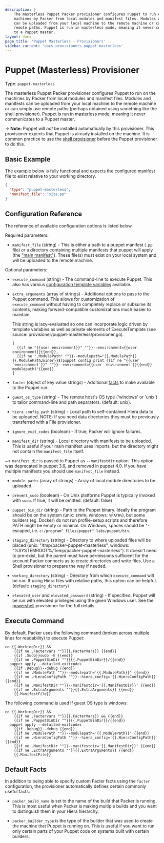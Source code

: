 ```yaml
---
description: |
    The masterless Puppet Packer provisioner configures Puppet to run on the
    machines by Packer from local modules and manifest files. Modules and manifests
    can be uploaded from your local machine to the remote machine or can simply use
    remote paths. Puppet is run in masterless mode, meaning it never communicates
    to a Puppet master.
layout: docs
page_title: 'Puppet Masterless - Provisioners'
sidebar_current: 'docs-provisioners-puppet-masterless'
---
```


# Puppet (Masterless) Provisioner

Type: `puppet-masterless`

The masterless Puppet Packer provisioner configures Puppet to run on the
machines by Packer from local modules and manifest files. Modules and manifests
can be uploaded from your local machine to the remote machine or can simply use
remote paths (perhaps obtained using something like the shell provisioner).
Puppet is run in masterless mode, meaning it never communicates to a Puppet
master.

-&gt; **Note:** Puppet will *not* be installed automatically by this
provisioner. This provisioner expects that Puppet is already installed on the
machine. It is common practice to use the [shell
provisioner](/docs/provisioners/shell.html) before the Puppet provisioner to do
this.

## Basic Example

The example below is fully functional and expects the configured manifest file
to exist relative to your working directory.

``` json
{
  "type": "puppet-masterless",
  "manifest_file": "site.pp"
}
```

## Configuration Reference

The reference of available configuration options is listed below.

Required parameters:

-   `manifest_file` (string) - This is either a path to a puppet manifest
    (`.pp` file) *or* a directory containing multiple manifests that puppet
    will apply (the ["main
    manifest"](https://docs.puppetlabs.com/puppet/latest/reference/dirs_manifest.html)).
    These file(s) must exist on your local system and will be uploaded to the
    remote machine.

Optional parameters:

-   `execute_command` (string) - The command-line to execute Puppet. This also
    has various [configuration template variables](/docs/templates/engine.html)
    available.

-   `extra_arguments` (array of strings) - Additional options to pass to the
    Puppet command. This allows for customization of  
    `execute_command` without having to completely replace or subsume its
    contents, making forward-compatible customizations much easier to maintain.

    This string is lazy-evaluated so one can incorporate logic driven by
    template variables as well as private elements of ExecuteTemplate (see
    source: provisioner/puppet-masterless/provisioner.go).

        [
          {{if ne "{{user environment}}" ""}}--environment={{user environment}}{{end}},
          {{if ne ".ModulePath" ""}}--modulepath="{{.ModulePath}}{{.ModulePathJoiner}}$(puppet config print {{if ne "{{user `environment`}}" ""}}--environment={{user `environment`}}{{end}} modulepath)"{{end}}
        ]

-   `facter` (object of key:value strings) - Additional
    [facts](https://docs.puppet.com/facter/) to make available to the Puppet run.

-   `guest_os_type` (string) - The remote host's OS type ('windows' or 'unix')
    to tailor command-line and path separators. (default: unix).

-   `hiera_config_path` (string) - Local path to self-contained Hiera data to
    be uploaded. NOTE: If you need data directories they must be previously
    transferred with a File provisioner.

-   `ignore_exit_codes` (boolean) - If true, Packer will ignore failures.

-   `manifest_dir` (string) - Local directory with manifests to be uploaded.
    This is useful if your main manifest uses imports, but the directory might
    not contain the `manifest_file` itself.

~&gt; `manifest_dir` is passed to Puppet as `--manifestdir` option. This option
was deprecated in puppet 3.6, and removed in puppet 4.0. If you have multiple
manifests you should use `manifest_file` instead.

-   `module_paths` (array of strings) - Array of local module directories to be
    uploaded.

-   `prevent_sudo` (boolean) - On Unix platforms Puppet is typically invoked
    with `sudo`. If true, it will be omitted. (default: false)

-   `puppet_bin_dir` (string) - Path to the Puppet binary. Ideally the program
    should be on the system (unix: `$PATH`, windows: `%PATH%`), but some
    builders (eg. Docker) do not run profile-setup scripts and therefore PATH
    might be empty or minimal. On Windows, spaces should be `^`-escaped, i.e.
    `c:/program^ files/puppet^ labs/puppet/bin`.

-   `staging_directory` (string) - Directory to where uploaded files will be
    placed (unix: "/tmp/packer-puppet-masterless", windows:
    "%SYSTEMROOT%/Temp/packer-puppet-masterless"). It doesn't need to
    pre-exist, but the parent must have permissions sufficient for the account
    Packer connects as to create directories and write files. Use a Shell
    provisioner to prepare the way if needed.

-   `working_directory` (string) - Directory from which `execute_command` will
    be run. If using Hiera files with relative paths, this option can be
    helpful. (default: `staging_directory`)

-   `elevated_user` and `elevated_password` (string) - If specified, Puppet
    will be run with elevated privileges using the given Windows user. See the
    [powershell](/docs/provisioners/powershell.html) provisioner for the full
    details.

## Execute Command

By default, Packer uses the following command (broken across multiple lines for
readability) to execute Puppet:

    cd {{.WorkingDir}} &&
        {{if ne .FacterVars ""}}{{.FacterVars}} {{end}}
        {{if .Sudo}}sudo -E {{end}}
        {{if ne .PuppetBinDir ""}}{{.PuppetBinDir}}/{{end}}
      puppet apply --detailed-exitcodes
        {{if .Debug}}--debug {{end}}
        {{if ne .ModulePath ""}}--modulepath='{{.ModulePath}}' {{end}}
        {{if ne .HieraConfigPath ""}}--hiera_config='{{.HieraConfigPath}}' {{end}}
        {{if ne .ManifestDir ""}}--manifestdir='{{.ManifestDir}}' {{end}}
        {{if ne .ExtraArguments ""}}{{.ExtraArguments}} {{end}}
        {{.ManifestFile}}

The following command is used if guest OS type is windows:

    cd {{.WorkingDir}} &&
        {{if ne .FacterVars ""}}{{.FacterVars}} && {{end}}
        {{if ne .PuppetBinDir ""}}{{.PuppetBinDir}}/{{end}}
      puppet apply --detailed-exitcodes
        {{if .Debug}}--debug {{end}}
        {{if ne .ModulePath ""}}--modulepath='{{.ModulePath}}' {{end}}
        {{if ne .HieraConfigPath ""}}--hiera_config='{{.HieraConfigPath}}' {{end}}
        {{if ne .ManifestDir ""}}--manifestdir='{{.ManifestDir}}' {{end}}
        {{if ne .ExtraArguments ""}}{{.ExtraArguments}} {{end}}
        {{.ManifestFile}}

## Default Facts

In addition to being able to specify custom Facter facts using the `facter`
configuration, the provisioner automatically defines certain commonly useful
facts:

-   `packer_build_name` is set to the name of the build that Packer is running.
    This is most useful when Packer is making multiple builds and you want to
    distinguish them in your Hiera hierarchy.

-   `packer_builder_type` is the type of the builder that was used to create
    the machine that Puppet is running on. This is useful if you want to run
    only certain parts of your Puppet code on systems built with certain
    builders.
